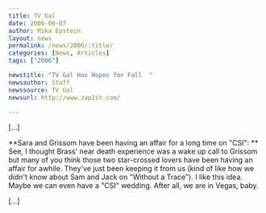 ```yaml
---
title: TV Gal
date: 2006-06-07
author: Mika Epstein
layout: news
permalink: /news/2006/:title/
categories: [News, Articles]
tags: ["2006"]

newstitle: "TV Gal Has Hopes for Fall  "
newsauthor: Staff  
newssource: TV Gal  
newsurl: http://www.zap2it.com/  

---
```


[...]

**Sara and Grissom have been having an affair for a long time on "CSI": ** See, I thought Brass' near death experience was a wake up call to Grissom but many of you think those two star-crossed lovers have been having an affair for awhile. They've just been keeping it from us (kind of like how we didn't know about Sam and Jack on "Without a Trace"). I like this idea. Maybe we can even have a "CSI" wedding. After all, we are in Vegas, baby.

[...]

